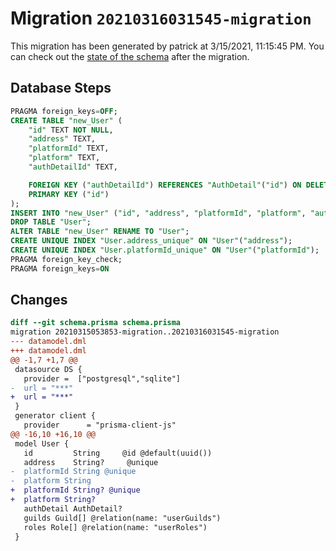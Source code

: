# Migration `20210316031545-migration`

This migration has been generated by patrick at 3/15/2021, 11:15:45 PM.
You can check out the [state of the schema](./schema.prisma) after the migration.

## Database Steps

```sql
PRAGMA foreign_keys=OFF;
CREATE TABLE "new_User" (
    "id" TEXT NOT NULL,
    "address" TEXT,
    "platformId" TEXT,
    "platform" TEXT,
    "authDetailId" TEXT,

    FOREIGN KEY ("authDetailId") REFERENCES "AuthDetail"("id") ON DELETE SET NULL ON UPDATE CASCADE,
    PRIMARY KEY ("id")
);
INSERT INTO "new_User" ("id", "address", "platformId", "platform", "authDetailId") SELECT "id", "address", "platformId", "platform", "authDetailId" FROM "User";
DROP TABLE "User";
ALTER TABLE "new_User" RENAME TO "User";
CREATE UNIQUE INDEX "User.address_unique" ON "User"("address");
CREATE UNIQUE INDEX "User.platformId_unique" ON "User"("platformId");
PRAGMA foreign_key_check;
PRAGMA foreign_keys=ON
```

## Changes

```diff
diff --git schema.prisma schema.prisma
migration 20210315053853-migration..20210316031545-migration
--- datamodel.dml
+++ datamodel.dml
@@ -1,7 +1,7 @@
 datasource DS {
   provider =  ["postgresql","sqlite"]
-  url = "***"
+  url = "***"
 }
 generator client {
   provider      = "prisma-client-js"
@@ -16,10 +16,10 @@
 model User {
   id         String     @id @default(uuid())
   address    String?     @unique
-  platformId String @unique
-  platform String
+  platformId String? @unique
+  platform String?
   authDetail AuthDetail?
   guilds Guild[] @relation(name: "userGuilds")
   roles Role[] @relation(name: "userRoles")
 }
```


